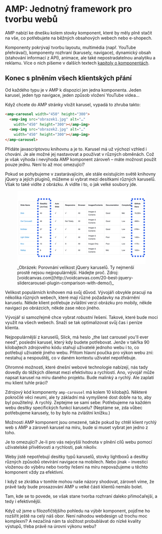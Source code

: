 # AMP: Jednotný framework pro tvorbu webů

AMP nabízí ke dnešku kolem stovky komponent, které by měly plně stačit na vše, co potřebujete na běžných obsahových webech nebo e-shopech.

Komponenty pokrývají tvorbu layoutu, multimédia (např. YouTube přehrávač), komponenty rozhraní (karusely, navigace), dynamický obsah (stahování informací z API), animace, ale také nepostradatelnou analytiku a reklamu. Více o nich píšeme v dalších textech [kapitoly o komponentách](https://docs.google.com/document/d/1TukezqeSpA8sHZKZwpsRKOqcZHHQL8UT9ZuV4RNeN5k/edit#).

## Konec s plněním všech klientských přání

Od každého typu je v AMP k dispozici jen jedna komponenta. Jeden karusel, jeden typ navigace, jeden způsob vložení YouTube videa…

Když chcete do AMP stránky vložit karusel, vypadá to zhruba takto:

```html
<amp-carousel width="450" height="300">
  <amp-img src="obrazek1.jpg" alt="…"
    width="450" height="300"></amp-img>
  <amp-img src="obrazek2.jpg" alt="…"
    width="450" height="300"></amp-img>
</amp-carousel>
```

Přidáte javascriptovou knihovnu a je to. Karusel má už výchozí vzhled i chování. Je ale možné jej nastavovat a používat v různých obměnách. Což je však výhoda i nevýhoda AMP komponent zároveň – máte možnost použít pouze jednu. Není to až moc omezující?

Pokud se pohybujeme v zastarávajícím, ale stále existujícím světě knihovny jQuery a jejích pluginů, můžeme si vybrat mezi desítkami různých karuselů. Však to také vidíte z obrázku. A vidíte i to, o jak velké soubory jde.

<figure>
<img src="../dist/images/original/vdamp/slick-carousel.png" alt="">
<figcaption markdown="1">
_Obrázek: Porovnání velikost jQuery karuselů. Ty nejmenší prostě nejsou nejpopulárnější. Hádejte proč. Zdroj: [voidcanvas.com](http://voidcanvas.com/20-best-jquery-slidercarousel-plugin-comparison-with-demo/)_
</figcaption>
</figure>

Velikost populárních knihoven má svůj důvod. Vývojáři obvykle pracují na několika různých webech, které mají různé požadavky na ztvárnění karuselu. Někde klient potřebuje zvláštní verzi obrázku pro mobily, někde navigaci po obrázcích, někde zase něco jiného.

Vývojář si samozřejmě chce vybrat _robustní_ řešení. Takové, které bude moci využít na všech webech. Snaží se tak optimalizovat svůj čas i peníze klienta.  

Nejpopulárnější z karuselů, Slick, má heslo „the last carousel you'll ever need“, poslední karusel, který kdy budete potřebovat. Jenže v takřka 90 kilobajtech zdrojového kódu stahují uživatelé jednoho webu i to, co potřebují uživatelé jiného webu. Přitom hlavní poučka pro výkon webu zní: nestahuj a nespouštěj, co v daném kontextu uživatel nepotřebuje.

Ohromné možnosti, které dnešní webové technologie nabízejí, nás tady dovedly do těžkých dilemat mezi efektivitou a rychlostí. Ano, vývojář může napsat karusel na míru daného projektu. Bude malinký a rychlý. Ale zaplatí mu klient tuhle práci?

Zdrojový kód komponenty `amp-carousel` má kolem 10 kilobajtů. Některé pokročilé věci neumí, ale ty základní má vymyšlené dost dobře na to, aby byl použitelný. A rychlý. Zeptejme se sami sebe: Potřebujeme na každém webu desítky specifických funkcí karuselu? (Neptáme se, zda vůbec potřebujeme karusely, to by bylo na zvláštní knížku.)

Možnosti AMP komponent jsou omezené, takže pokud by chtěl klient rychlý web s AMP a zároveň karusel na míru, bude si muset vybrat jen jedno z toho.

Je to omezující? Je-li pro vás nejvyšší hodnota v plnění cílů webu pomocí uživatelské přívětivosti a rychlosti, pak nikoliv.

Weby jistě nepotřebují desítky typů karuselů, stovky lightboxů a desítky různých způsobů otevírání navigace na mobilech. Nebo jinak – investici vloženou do výběru nebo tvorby řešení na míru nepovažujeme u těchto komponent vždy za efektivní.

I když se zkrátka v tomhle mohou naše názory shodovat, zároveň víme, že právě tady bude prosazování AMP u velké části klientů nemálo bolet.

Tam, kde se to povede, se však stane tvorba rozhraní daleko přímočařejší, a tedy i efektivnější.

Když už jsme u filozofičtějšího pohledu na výběr komponent, pojďme ho rozšířit ještě na celý náš obor. Není náhodou webdesign už trochu moc komplexní? A nezačíná nám ta složitost probublávat do nízké kvality výstupů, třeba právě na úrovni výkonu webu?
